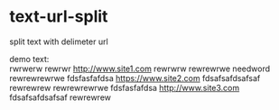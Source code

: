 # text-url-split
split text with delimeter url

demo text:<br>
rwrwerw rewrwr http://www.site1.com rewrwrw rewrewrwe needword rewrewrewrwe 
fdsfasfafdsa https://www.site2.com fdsafsafdsafsaf rewrewrew rewrewrewrwe 
fdsfasfafdsa http://www.site3.com fdsafsafdsafsaf rewrewrew
